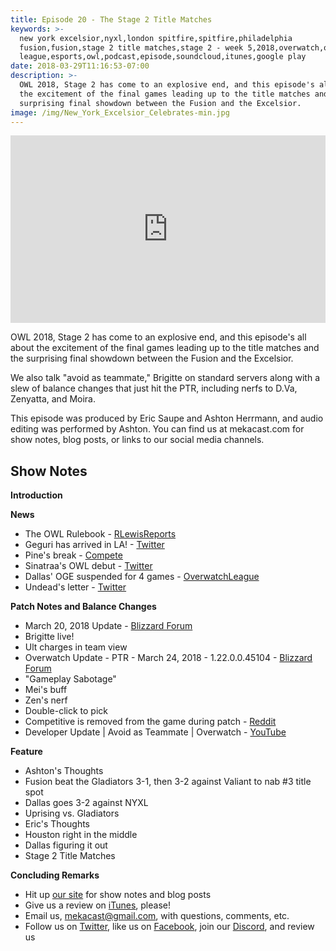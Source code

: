 ```yaml
---
title: Episode 20 - The Stage 2 Title Matches
keywords: >-
  new york excelsior,nyxl,london spitfire,spitfire,philadelphia
  fusion,fusion,stage 2 title matches,stage 2 - week 5,2018,overwatch,overwatch
  league,esports,owl,podcast,episode,soundcloud,itunes,google play
date: 2018-03-29T11:16:53-07:00
description: >-
  OWL 2018, Stage 2 has come to an explosive end, and this episode's all about
  the excitement of the final games leading up to the title matches and the
  surprising final showdown between the Fusion and the Excelsior.
image: /img/New_York_Excelsior_Celebrates-min.jpg
---
```

<iframe width="100%" height="300" scrolling="no" frameborder="no" allow="autoplay" src="https://w.soundcloud.com/player/?url=https%3A//api.soundcloud.com/tracks/422047095&color=%238992b9&auto_play=false&hide_related=false&show_comments=true&show_user=true&show_reposts=false&show_teaser=true&visual=true"></iframe>

OWL 2018, Stage 2 has come to an explosive end, and this episode's all about the excitement of the final games leading up to the title matches and the surprising final showdown between the Fusion and the Excelsior.

We also talk "avoid as teammate," Brigitte on standard servers along with a slew of balance changes that just hit the PTR, including nerfs to D.Va, Zenyatta, and Moira.

This episode was produced by Eric Saupe and Ashton Herrmann, and audio editing was performed by Ashton. You can find us at mekacast.com for show notes, blog posts, or links to our social media channels.

## Show Notes

**Introduction**

**News**

 * The OWL Rulebook - [RLewisReports](https://rlewisreports.com/release-of-owl-rulebook/)
 * Geguri has arrived in LA! - [Twitter](https://twitter.com/ShanghaiDragons/status/976983004848447488) 
 * Pine's break - [Compete](https://compete.kotaku.com/overwatch-league-stars-long-break-is-well-deserved-1824032981)
 * Sinatraa's OWL debut - [Twitter](https://twitter.com/SFShock/status/976489282583056384)
 * Dallas' OGE suspended for 4 games - [OverwatchLeague](https://overwatchleague.com/en-us/news/21655799/oge-suspended)
 * Undead's letter - [Twitter](https://twitter.com/Slasher/status/975813302193479685)

**Patch Notes and Balance Changes**

 * March 20, 2018 Update - [Blizzard Forum](https://us.forums.blizzard.com/en/overwatch/t/all-overwatch-patch-notes-march-20-2018/37824)
  * Brigitte live!
  * Ult charges in team view
 * Overwatch Update - PTR - March 24, 2018 - 1.22.0.0.45104 - [Blizzard Forum](https://us.forums.blizzard.com/en/overwatch/t/overwatch-ptr-patch-notes-march-24-2018/42826)
  * "Gameplay Sabotage"
  * Mei's buff
  * Zen's nerf
  * Double-click to pick
 * Competitive is removed from the game during patch - [Reddit](https://www.reddit.com/r/Competitiveoverwatch/comments/85umhc/weve_finally_complained_enough_about_comp_for/)
 * Developer Update | Avoid as Teammate | Overwatch - [YouTube](https://www.youtube.com/watch?v=5Q4SgeC8h_A&)

**Feature**

 * Ashton's Thoughts
  * Fusion beat the Gladiators 3-1, then 3-2 against Valiant to nab #3 title spot
  * Dallas goes 3-2 against NYXL
  * Uprising vs. Gladiators
 * Eric's Thoughts
  * Houston right in the middle
  * Dallas figuring it out
 * Stage 2 Title Matches

**Concluding Remarks**

 *  Hit up [our site](https://www.mekacast.com) for show notes and blog posts
 *  Give us a review on [iTunes](https://itunes.apple.com/us/podcast/mekacast-overwatch-esports-podcast/id1304572195?mt=2), please!
 *  Email us, <mekacast@gmail.com>, with questions, comments, etc.
 *  Follow us on [Twitter](https://twitter.com/MEKAcast), like us on [Facebook](https://www.facebook.com/mekacast/), join our [Discord](https://discord.gg/VFG9Cug), and review us

